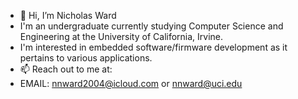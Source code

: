 - 👋 Hi, I’m Nicholas Ward
- I'm an undergraduate currently studying Computer Science and Engineering at the University of California, Irvine.
- I'm interested in embedded software/firmware development as it pertains to various applications.
- 📫 Reach out to me at:
- EMAIL: nnward2004@icloud.com or nnward@uci.edu
